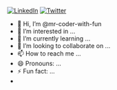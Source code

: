 
[![LinkedIn][linkedin-shield]][linkedin-url] 
[![Twitter][twitter-shield]][twitter-url]




- 👋 Hi, I’m @mr-coder-with-fun
- 👀 I’m interested in ...
- 🌱 I’m currently learning ...
- 💞️ I’m looking to collaborate on ...
- 📫 How to reach me ...
- 😄 Pronouns: ...
- ⚡ Fun fact: ...
- 
<img src="https://camo.githubusercontent.com/a70f876……7565266…" alt data-canonical-src="https://github-readme-stats.vercel.app/api/top-langs/?username=mr-coder-with-fun&theme=dark&hide_border=false&include_all_commits=true&count_private=false&layout=compact" style="max-width: 100%;">

<!---
mr-coder-with-fun/mr-coder-with-fun is a ✨ special ✨ repository because its `README.md` (this file) appears on your GitHub profile.
You can click the Preview link to take a look at your changes.
--->




[linkedin-shield]: https://img.shields.io/badge/-LinkedIn-black.svg?style=for-the-badge&logo=linkedin&colorB=555 
[linkedin-url]:#
[twitter-shield]: https://img.shields.io/badge/Twitter-%231DA1F2.svg?style=for-the-badge&logo=Twitter&logoColor=white
[twitter-url]: #
